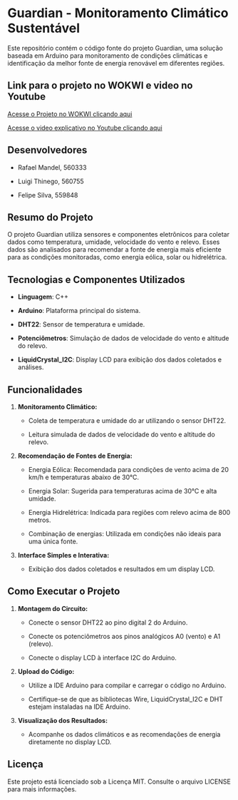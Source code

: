# Guardian - Monitoramento Climático Sustentável

Este repositório contém o código fonte do projeto Guardian, uma solução baseada em Arduino para monitoramento de condições climáticas e identificação da melhor fonte de energia renovável em diferentes regiões.

## Link para o projeto no WOKWI e video no Youtube

[Acesse o Projeto no WOKWI clicando aqui](https://wokwi.com/projects/414857536614958081)

[Acesse o video explicativo no Youtube clicando aqui](https://youtu.be/62gEc4FMRlM)

## Desenvolvedores

- Rafael Mandel, 560333

- Luigi Thinego, 560755

- Felipe Silva, 559848

## Resumo do Projeto

O projeto Guardian utiliza sensores e componentes eletrônicos para coletar dados como temperatura, umidade, velocidade do vento e relevo. Esses dados são analisados para recomendar a fonte de energia mais eficiente para as condições monitoradas, como energia eólica, solar ou hidrelétrica.

## Tecnologias e Componentes Utilizados

- **Linguagem**: C++

- **Arduino**: Plataforma principal do sistema.

- **DHT22**: Sensor de temperatura e umidade.

- **Potenciômetros**: Simulação de dados de velocidade do vento e altitude do relevo.

- **LiquidCrystal_I2C**: Display LCD para exibição dos dados coletados e análises.

## Funcionalidades

1. **Monitoramento Climático:**

    - Coleta de temperatura e umidade do ar utilizando o sensor DHT22.

    - Leitura simulada de dados de velocidade do vento e altitude do relevo.

2. **Recomendação de Fontes de Energia:**

    - Energia Eólica: Recomendada para condições de vento acima de 20 km/h e temperaturas abaixo de 30°C.

    - Energia Solar: Sugerida para temperaturas acima de 30°C e alta umidade.

    - Energia Hidrelétrica: Indicada para regiões com relevo acima de 800 metros.

    - Combinação de energias: Utilizada em condições não ideais para uma única fonte.

3. **Interface Simples e Interativa:**

    - Exibição dos dados coletados e resultados em um display LCD.

## Como Executar o Projeto

1. **Montagem do Circuito:**

    - Conecte o sensor DHT22 ao pino digital 2 do Arduino.

    - Conecte os potenciômetros aos pinos analógicos A0 (vento) e A1 (relevo).

    - Conecte o display LCD à interface I2C do Arduino.

2. **Upload do Código:**

    - Utilize a IDE Arduino para compilar e carregar o código no Arduino.

    - Certifique-se de que as bibliotecas Wire, LiquidCrystal_I2C e DHT estejam instaladas na IDE Arduino.

3. **Visualização dos Resultados:**

    - Acompanhe os dados climáticos e as recomendações de energia diretamente no display LCD.

## Licença

Este projeto está licenciado sob a Licença MIT. Consulte o arquivo LICENSE para mais informações.